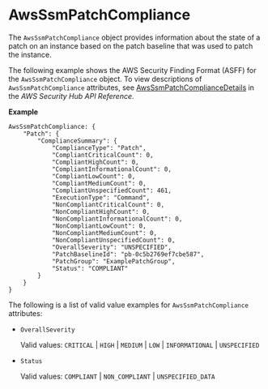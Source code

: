 # AwsSsmPatchCompliance<a name="asff-resourcedetails-awsssmpatchcompliance"></a>

The `AwsSsmPatchCompliance` object provides information about the state of a patch on an instance based on the patch baseline that was used to patch the instance\.

The following example shows the AWS Security Finding Format \(ASFF\) for the `AwsSsmPatchCompliance` object\. To view descriptions of `AwsSsmPatchCompliance` attributes, see [AwsSsmPatchComplianceDetails](https://docs.aws.amazon.com/securityhub/1.0/APIReference/API_AwsSsmPatchComplianceDetails.html) in the *AWS Security Hub API Reference*\.

**Example**

```
AwsSsmPatchCompliance: {
    "Patch": {
        "ComplianceSummary": {
            "ComplianceType": "Patch",
            "CompliantCriticalCount": 0,
            "CompliantHighCount": 0,
            "CompliantInformationalCount": 0,
            "CompliantLowCount": 0,
            "CompliantMediumCount": 0,
            "CompliantUnspecifiedCount": 461,
            "ExecutionType": "Command",
            "NonCompliantCriticalCount": 0,
            "NonCompliantHighCount": 0,
            "NonCompliantInformationalCount": 0,
            "NonCompliantLowCount": 0,
            "NonCompliantMediumCount": 0,
            "NonCompliantUnspecifiedCount": 0,
            "OverallSeverity": "UNSPECIFIED",
            "PatchBaselineId": "pb-0c5b2769ef7cbe587",
            "PatchGroup": "ExamplePatchGroup",
            "Status": "COMPLIANT"
        }
    }
}
```

The following is a list of valid value examples for `AwsSsmPatchCompliance` attributes:
+ `OverallSeverity`

  Valid values: `CRITICAL` \| `HIGH` \| `MEDIUM` \| `LOW` \| `INFORMATIONAL` \| `UNSPECIFIED`
+ `Status`

  Valid values: `COMPLIANT` \| `NON_COMPLIANT` \| `UNSPECIFIED_DATA`